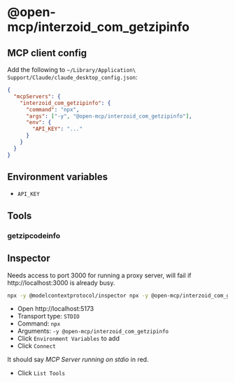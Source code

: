 # @open-mcp/interzoid_com_getzipinfo

## MCP client config

Add the following to `~/Library/Application\ Support/Claude/claude_desktop_config.json`:

```json
{
  "mcpServers": {
    "interzoid_com_getzipinfo": {
      "command": "npx",
      "args": ["-y", "@open-mcp/interzoid_com_getzipinfo"],
      "env": {
        "API_KEY": "..."
      }
    }
  }
}
```

## Environment variables

- `API_KEY`

## Tools

### getzipcodeinfo

## Inspector

Needs access to port 3000 for running a proxy server, will fail if http://localhost:3000 is already busy.

```bash
npx -y @modelcontextprotocol/inspector npx -y @open-mcp/interzoid_com_getzipinfo
```

- Open http://localhost:5173
- Transport type: `STDIO`
- Command: `npx`
- Arguments: `-y @open-mcp/interzoid_com_getzipinfo`
- Click `Environment Variables` to add
- Click `Connect`

It should say _MCP Server running on stdio_ in red.

- Click `List Tools`
